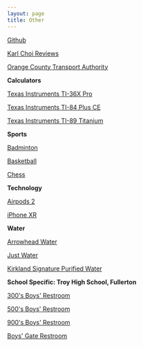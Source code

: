 ```yaml
---
layout: page
title: Other
---
```


[Github](https://karlcxu.github.io/KarlChoiReviews/2007/10/19/Github.html)

[Karl Choi Reviews](https://karlcxu.github.io/KarlChoiReviews/2019/01/29/Kcxreviews.html)

[Orange County Transport Authority](https://karlcxu.github.io/KarlChoiReviews/1991/01/01/OCTA.html)

**Calculators**

[Texas Instruments TI-36X Pro](https://karlcxu.github.io/KarlChoiReviews/2011/05/16/TI36XPro.html)

[Texas Instruments TI-84 Plus CE](https://karlcxu.github.io/KarlChoiReviews/2015/01/27/TI84PlusCE.html)

[Texas Instruments TI-89 Titanium](https://karlcxu.github.io/KarlChoiReviews/2007/07/01/TI89Titanium.html)

**Sports**

[Badminton](https://karlcxu.github.io/KarlChoiReviews/1934/07/05/Badminton.html)

[Basketball](https://karlcxu.github.io/KarlChoiReviews/1891/12/01/Basketball.html)

[Chess](https://karlcxu.github.io/KarlChoiReviews/1851/05/01/Modern-Chess.html)

**Technology**

[Airpods 2](https://karlcxu.github.io/KarlChoiReviews/2019/03/29/Airpods2.html)

[iPhone XR](https://karlcxu.github.io/KarlChoiReviews/2018/09/12/iPhone-XR.html)

**Water**
  
[Arrowhead Water](https://karlcxu.github.io/KarlChoiReviews/1909/01/01/ArrowheadWater.html)

[Just Water](https://karlcxu.github.io/KarlChoiReviews/2012/01/01/JustWater.html)

[Kirkland Signature Purified Water](https://karlcxu.github.io/KarlChoiReviews/1992/01/01/KirklandWater.html)

**School Specific: Troy High School, Fullerton**

[300's Boys' Restroom](https://karlcxu.github.io/KarlChoiReviews/2019/01/30/300-Restroom.html)

[500's Boys' Restroom](https://karlcxu.github.io/KarlChoiReviews/2019/01/29/500Restroom.html)

[900's Boys' Restroom](https://karlcxu.github.io/KarlChoiReviews/2019/01/30/900-Restroom.html)

[Boys' Gate Restroom](https://karlcxu.github.io/KarlChoiReviews/2019/01/30/Gate-Restroom.html)

[](https://karlcxu.github.io/KarlChoiReviews/2019/01/29/THS-Librarian.html)

[](https://karlcxu.github.io/KarlChoiReviews/2019/01/29/Mr.-Coglianese.html)

[](https://karlcxu.github.io/KarlChoiReviews/2019/02/06/Mr-Goodman.html)

[](https://karlcxu.github.io/KarlChoiReviews/2019/02/06/Mrs-Milord.html)

[](https://karlcxu.github.io/KarlChoiReviews/2019/02/06/Mr-Mosig.html)

[](https://karlcxu.github.io/KarlChoiReviews/2019/02/06/Mr-Nicholson.html)

[](https://karlcxu.github.io/KarlChoiReviews/2019/02/06/Mr-Platt.html)

[](https://karlcxu.github.io/KarlChoiReviews/2019/02/06/Mrs-Scott.html)

[](https://karlcxu.github.io/KarlChoiReviews/2019/08/21/Mrs-Velarde.html)


